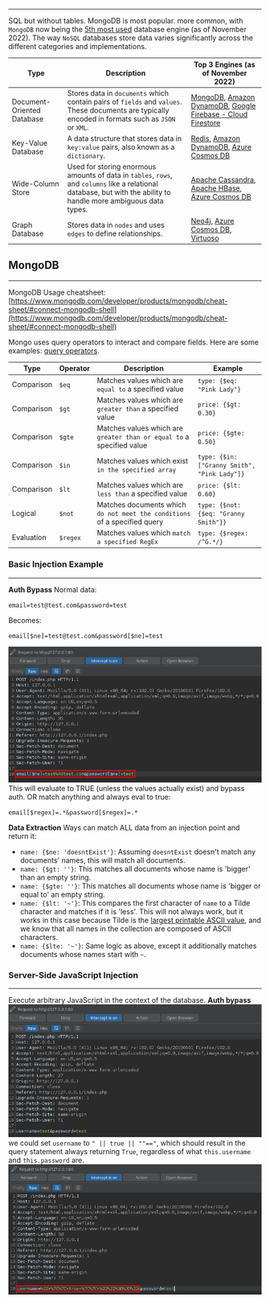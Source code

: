 ___
SQL but without tables. MongoDB is most popular. 
more common, with `MongoDB` now being the [5th most used](https://db-engines.com/en/ranking) database engine (as of November 2022).
The way `NoSQL` databases store data varies significantly across the different categories and implementations.

| Type                       | Description                                                                                                                                                        | Top 3 Engines (as of November 2022)                                                                                                                                                |
| -------------------------- | ------------------------------------------------------------------------------------------------------------------------------------------------------------------ | ---------------------------------------------------------------------------------------------------------------------------------------------------------------------------------- |
| Document-Oriented Database | Stores data in `documents` which contain pairs of `fields` and `values`. These documents are typically encoded in formats such as `JSON` or `XML`.                 | [MongoDB](https://www.mongodb.com/), [Amazon DynamoDB](https://aws.amazon.com/dynamodb/), [Google Firebase - Cloud Firestore](https://firebase.google.com/products/firestore/)     |
| Key-Value Database         | A data structure that stores data in `key:value` pairs, also known as a `dictionary`.                                                                              | [Redis](https://redis.io/), [Amazon DynamoDB](https://aws.amazon.com/dynamodb/), [Azure Cosmos DB](https://azure.microsoft.com/en-us/products/cosmos-db/)                          |
| Wide-Column Store          | Used for storing enormous amounts of data in `tables`, `rows`, and `columns` like a relational database, but with the ability to handle more ambiguous data types. | [Apache Cassandra](https://cassandra.apache.org/_/index.html), [Apache HBase](https://hbase.apache.org/), [Azure Cosmos DB](https://azure.microsoft.com/en-us/products/cosmos-db/) |
| Graph Database             | Stores data in `nodes` and uses `edges` to define relationships.                                                                                                   | [Neo4j](https://neo4j.com/), [Azure Cosmos DB](https://azure.microsoft.com/en-us/products/cosmos-db/), [Virtuoso](https://virtuoso.openlinksw.com/)                                |

## MongoDB
___
MongoDB Usage cheatsheet: [https://www.mongodb.com/developer/products/mongodb/cheat-sheet/#connect-mongodb-shell](https://www.mongodb.com/developer/products/mongodb/cheat-sheet/#connect-mongodb-shell)

Mongo uses query operators to interact and compare fields. Here are some examples:
[query operators](https://www.mongodb.com/docs/manual/reference/operator/query/).

| Type       | Operator | Description                                                               | Example                                      |
| ---------- | -------- | ------------------------------------------------------------------------- | -------------------------------------------- |
| Comparison | `$eq`    | Matches values which are `equal to` a specified value                     | `type: {$eq: "Pink Lady"}`                   |
| Comparison | `$gt`    | Matches values which are `greater than` a specified value                 | `price: {$gt: 0.30}`                         |
| Comparison | `$gte`   | Matches values which are `greater than or equal to` a specified value     | `price: {$gte: 0.50}`                        |
| Comparison | `$in`    | Matches values which exist `in the specified array`                       | `type: {$in: ["Granny Smith", "Pink Lady"]}` |
| Comparison | `$lt`    | Matches values which are `less than` a specified value                    | `price: {$lt: 0.60}`                         |
| Logical    | `$not`   | Matches documents which `do not meet the conditions` of a specified query | `type: {$not: {$eq: "Granny Smith"}}`        |
| Evaluation | `$regex` | Matches values which `match a specified RegEx`                            | `type: {$regex: /^G.*/}`                     |

### Basic Injection Example
---
**Auth Bypass**
Normal data:
```
email=test@test.com&password=test
```
Becomes:
```
email[$ne]=test@test.com&password[$ne]=test
```
![](../../assets/Pasted%20image%2020250629152540.png)
This will evaluate to TRUE (unless the values actually exist) and bypass auth.
OR match anything and always eval to true:
```
email[$regex]=.*&password[$regex]=.*
```
**Data Extraction**
Ways can match ALL data from an injection point and return it:
- `name: {$ne: 'doesntExist'}`: Assuming `doesntExist` doesn't match any documents' names, this will match all documents.
- `name: {$gt: ''}`: This matches all documents whose name is 'bigger' than an empty string.
- `name: {$gte: ''}`: This matches all documents whose name is 'bigger or equal to' an empty string.
- `name: {$lt: '~'}`: This compares the first character of `name` to a Tilde character and matches if it is 'less'. This will not always work, but it works in this case because Tilde is the [largest printable ASCII value](https://www.asciitable.com/), and we know that all names in the collection are composed of ASCII characters.
- `name: {$lte: '~'}`: Same logic as above, except it additionally matches documents whose names start with `~`.

### Server-Side JavaScript Injection
---
Execute arbitrary JavaScript in the context of the database.
**Auth bypass**
![](../../assets/Pasted%20image%2020250629153121.png)
we could set `username` to `" || true || ""=="`, which should result in the query statement always returning `True`, regardless of what `this.username` and `this.password` are.
![](../../assets/Pasted%20image%2020250629153156.png)
